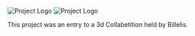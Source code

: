 ![Project Logo](Random/r5.png)
![Project Logo](Random/m3.png)

This project was an entry to a 3d Collabetition held by Billelis.

